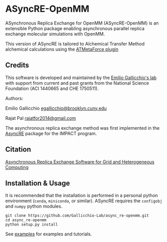ASyncRE-OpenMM
==============

ASynchronous Replica Exchange for OpenMM (ASyncRE-OpenMM) is an extensible Python package enabling asynchronous parallel replica exchange molecular simulations with OpenMM. 

This version of ASyncRE is tailored to Alchemical Transfer Method alchemical calculations using the [ATMetaForce plugin](https://github.com/Gallicchio-Lab/openmm-atmmetaforce-plugin)

Credits
-------

This software is developed and maintained by the [Emilio Gallicchio's lab](http://www.compmolbiophysbc.org) with support from current and past grants from the National Science Foundation (ACI 1440665 and CHE 1750511).

Authors:

Emilio Gallicchio <egallicchio@brooklyn.cuny.edu>

Rajat Pal <rajatfor2014@gmail.com>

The asynchronous replica exchange method was first implemented in the [AsyncRE](https://github.com/ComputationalBiophysicsCollaborative/AsyncRE) package for the IMPACT program.

Citation
--------

[Asynchronous Replica Exchange Software for Grid and Heterogeneous Computing](http://www.compmolbiophysbc.org/publications#asyncre_software_2015)

Installation & Usage
--------------------

It is recommended that the installation is performed in a personal python environment (`conda`, `miniconda`, or similar). ASyncRE requires the `configobj` and `numpy` python modules. 

```
git clone https://github.com/Gallicchio-Lab/async_re-openmm.git
cd async_re-openmm
python setup.py install
```

See [examples](examples/) for examples and tutorials.


